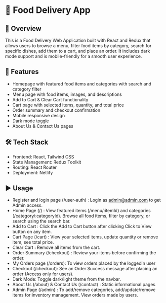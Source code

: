 # 🍔 Food Delivery App

## 📌 Overview
This is a Food Delivery Web Application built with React and Redux that allows users to browse a menu, filter food items by category, search for specific dishes, add them to a cart, and place an order. It includes dark mode support and is mobile-friendly for a smooth user experience.

## 🚀 Features
- Homepage with featured food items and categories with search and category filter
- Menu page with food items, images, and descriptions
- Add to Cart & Clear Cart functionality
- Cart page with selected items, quantity, and total price
- Order summary and checkout confirmation
- Mobile responsive design
- Dark mode toggle
- About Us & Contact Us pages

## 🛠 Tech Stack
- Frontend: React, Tailwind CSS
- State Management: Redux Toolkit
- Routing: React Router
- Deployment: Netlify

## ▶️ Usage

- Register and login page (/user-auth) : Login as admin@admin.com to get Admin access.
- Home Page (/) : View featured items (/menu/:itemId) and categories (/category/:categoryId). Browse all food items, filter by category, or search using the search bar.
- Add to Cart : Click the Add to Cart button after clicking Click to View button on any item.
- Cart Page (/cart) : View your selected items, update quantity or remove item, see total price.
- Clear Cart : Remove all items from the cart.
- Order Summary (/checkout) : Review your items before confirming the order.
- My Orders page (/orders): To view orders placed by the loggedin user
- Checkout (/checkout): See an Order Success message after placing an order (Access only for users).
- Dark Mode: Toggle dark/light theme from the navbar.
- About Us (/about) & Contact Us (/contact) : Static informational pages.
- Admin Page (/admin) : To add/remove categories, add/update/remove items for inventory management. View orders made by users.